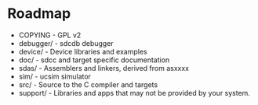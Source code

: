 # Roadmap

* COPYING    - GPL v2
* debugger/  - sdcdb debugger
* device/    - Device libraries and examples
* doc/       - sdcc and target specific documentation
* sdas/      - Assemblers and linkers, derived from asxxxx
* sim/       - ucsim simulator
* src/       - Source to the C compiler and targets
* support/   - Libraries and apps that may not be provided by your system.
